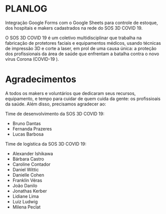 # PLANLOG
Integração Google Forms com o Google Sheets para controle de estoque, dos hospitais e makers cadastrados na rede do SOS 3D COVID 19. 

O SOS 3D COVID 19 é um coletivo multidisciplinar que trabalha na fabricação de protetores faciais e equipamentos médicos, usando técnicas de impressão 3D e corte a laser, em prol de uma causa única: a proteção dos profissionais da área de saúde  que enfrentam a batalha contra o novo vírus Corona (COVID-19 ). 


# Agradecimentos

A todos os makers e voluntários que dedicaram seus recursos, equipamento, e tempo para cuidar de quem cuida da gente: os profissioais da saúde. Além disso, precisamos agradecer ao:

Time de desenvolvimento da SOS 3D COVID 19: 
 
- Bruno Dantas 
- Fernanda Prazeres
- Lucas Barbosa


Time de logística da SOS 3D COVID 19:

- Alexander Ishikawa
- Bárbara Castro
- Caroline Contador
- Daniel Wittic
- Danielle Cohen
- Franklin Véras
- João Danilo
- Jonathas Kerber
- Lidiane Lima
- Luiz Ludwig
- Milena Peclat
 
